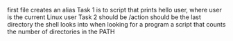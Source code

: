 first file creates an alias
Task 1 is to script that prints hello user, where user is the current Linux user
Task 2 should be /action should be the last directory the shell looks into when looking for a program
a script that counts the number of directories in the PATH
